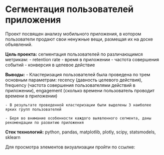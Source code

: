 # Сегментация пользователей приложения 

Проект посвящен анализу мобильного приложения, в котором пользователи продают свои ненужные вещи, размещая их на доске объявлений.

**Цель проекта:** сегментация пользователей по различающимся метрикам:
    - retention rate
    - время в приложении
    - частота совершения событий
    - конверсия в целевое действие
    
**Выводы:** 
    - Кластеризация пользователей была проведена по трем основным параметрам: recency (давность целевого действия), frequency (частота совершения пользователями действий в приложении), engagement (сколько времени пользователь проводит времени в приложении)

    - В результате проведенной кластеризации были выделены 3 наиболее ярких групп пользователей
    
    - Беря во внимание особенности каждого выявленного сегмента, даны рекомендации по развитию приложения
    
**Стек технологий:** python, pandas, matplotlib, plotly, scipy, statsmodels, sklearn

Для просмотра элементов визуализации пройти по ссылке: 
